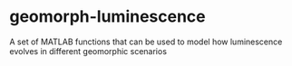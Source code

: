 # geomorph-luminescence
A set of MATLAB functions that can be used to model how luminescence evolves in different geomorphic scenarios
